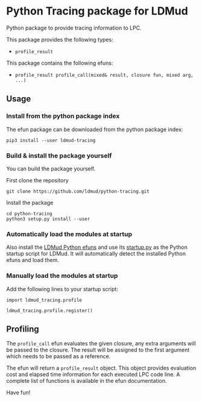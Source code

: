 # Python Tracing package for LDMud

Python package to provide tracing information to LPC.

This package provides the following types:
 * `profile_result`

This package contains the following efuns:
 * `profile_result profile_call(mixed& result, closure fun, mixed arg, ...)`

## Usage

### Install from the python package index

The efun package can be downloaded from the python package index:

```
pip3 install --user ldmud-tracing
```

### Build & install the package yourself

You can build the package yourself.

First clone the repository
```
git clone https://github.com/ldmud/python-tracing.git
```

Install the package
```
cd python-tracing
python3 setup.py install --user
```

### Automatically load the modules at startup

Also install the [LDMud Python efuns](https://github.com/ldmud/python-efuns) and use its
[startup.py](https://github.com/ldmud/python-efuns/blob/master/startup.py) as the Python startup script for LDMud.
It will automatically detect the installed Python efuns and load them.

### Manually load the modules at startup

Add the following lines to your startup script:
```
import ldmud_tracing.profile

ldmud_tracing.profile.register()
```

## Profiling

The `profile_call` efun evaluates the given closure, any extra arguments will
be passed to the closure. The result will be assigned to the first argument
which needs to be passed as a reference.

The efun will return a `profile_result` object. This object provides evaluation
cost and elapsed time information for each executed LPC code line. A complete
list of functions is available in the efun documentation.

Have fun!

